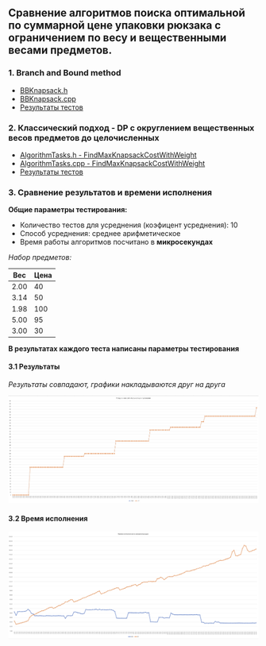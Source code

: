 ## Сравнение алгоритмов поиска оптимальной по суммарной цене упаковки рюкзака с ограничением по весу и вещественными весами предметов.

### 1. Branch and Bound method

- [BBKnapsack.h](https://github.com/AvtorPaka/Alg-DS/tree/master/src/SET_10/BranchAndBound/BBKnapsack.h)
- [BBKnapsack.cpp](https://github.com/AvtorPaka/Alg-DS/tree/master/src/SET_10/BranchAndBound/BBKnapsack.cpp)
- [Результаты тестов](https://github.com/AvtorPaka/Alg-DS/tree/master/src/SET_10/BranchAndBound/test_results/bb_knapsack.txt)

### 2. Классический подход - DP с округлением вещественных весов предметов до целочисленных

- [AlgorithmTasks.h - FindMaxKnapsackCostWithWeight](https://github.com/AvtorPaka/Alg-DS/tree/master/src/SET_10/AlgorithmTasks.h)
- [AlgorithmTasks.cpp - FindMaxKnapsackCostWithWeight](https://github.com/AvtorPaka/Alg-DS/tree/master/src/SET_10/AlgorithmTasks.cpp)
- [Результаты тестов](https://github.com/AvtorPaka/Alg-DS/tree/master/src/SET_10/BranchAndBound/test_results/dp_knapsack.txt)


### 3. Сравнение результатов и времени исполнения

**Общие параметры тестирования:**

- Количество тестов для усреднения (коэфицент усреднения): 10
- Способ усреднения: среднее арифметическое
- Время работы алгоритмов посчитано в **микросекундах**

*Набор предметов:*

| **Вес**  | **Цена**  |
| ---- | ---- |
| 2.00 | 40 |
| 3.14 | 50 |
| 1.98 | 100 |
| 5.00 | 95 |
| 3.00 | 30 |


**В результатах каждого теста написаны параметры тестирования**

#### 3.1 Результаты

*Результаты совпадают, графики накладываются друг на друга*

![bb_dp_ac](img/bb_dp_ac.png)

#### 3.2 Время исполнения

![bb_dp_tc](img/bb_dp_tc.png)
